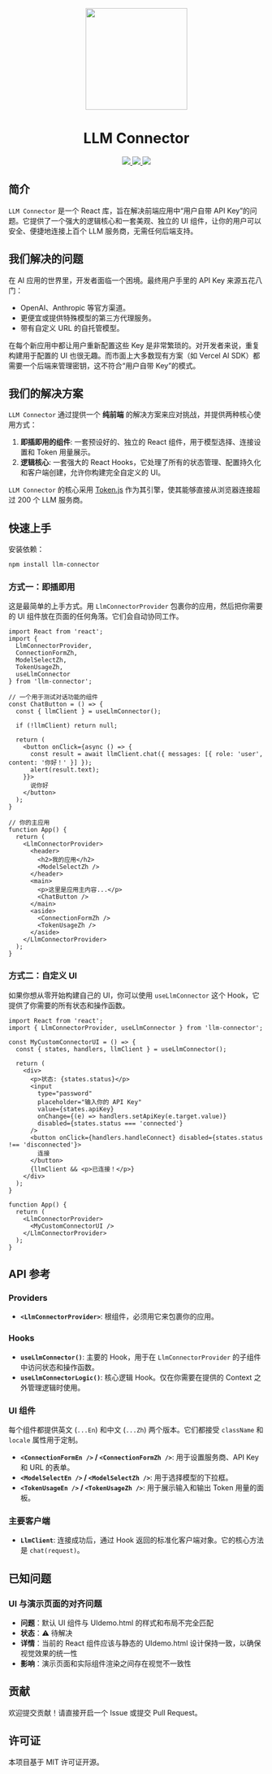 <p align="center">
  <img width="200px" src="https://raw.githubusercontent.com/Sithcighce/LLMadaptor4front/main/src/assets/logo.webp" />
  <h1 align="center">LLM Connector</h1>
</p>

<p align="center">
  <a href="https://github.com/Sithcighce/LLMadaptor4front/actions/workflows/ci-cd-pipeline.yml"> <img src="https://github.com/Sithcighce/LLMadaptor4front/actions/workflows/ci-cd-pipeline.yml/badge.svg" /> </a>
  <a href="https://www.npmjs.com/package/llm-connector"> <img src="https://img.shields.io/npm/v/llm-connector?logo=semver&label=version&color=%2331c854" /> </a>
  <a href="https://www.npmjs.com/package/llm-connector"> <img src="https://img.shields.io/badge/react-16--19-orange?logo=react&label=react" /> </a>
</p>

## 简介

`LLM Connector` 是一个 React 库，旨在解决前端应用中“用户自带 API Key”的问题。它提供了一个强大的逻辑核心和一套美观、独立的 UI 组件，让你的用户可以安全、便捷地连接上百个 LLM 服务商，无需任何后端支持。

## 我们解决的问题

在 AI 应用的世界里，开发者面临一个困境。最终用户手里的 API Key 来源五花八门：
- OpenAI、Anthropic 等官方渠道。
- 更便宜或提供特殊模型的第三方代理服务。
- 带有自定义 URL 的自托管模型。

在每个新应用中都让用户重新配置这些 Key 是非常繁琐的。对开发者来说，重复构建用于配置的 UI 也很无趣。而市面上大多数现有方案（如 Vercel AI SDK）都需要一个后端来管理密钥，这不符合“用户自带 Key”的模式。

## 我们的解决方案

`LLM Connector` 通过提供一个 **纯前端** 的解决方案来应对挑战，并提供两种核心使用方式：

1.  **即插即用的组件**: 一套预设好的、独立的 React 组件，用于模型选择、连接设置和 Token 用量展示。
2.  **逻辑核心**: 一套强大的 React Hooks，它处理了所有的状态管理、配置持久化和客户端创建，允许你构建完全自定义的 UI。

`LLM Connector` 的核心采用 [Token.js](https://github.com/token-js/token.js) 作为其引擎，使其能够直接从浏览器连接超过 200 个 LLM 服务商。

## 快速上手

安装依赖：
```bash
npm install llm-connector
```

### 方式一：即插即用

这是最简单的上手方式。用 `LlmConnectorProvider` 包裹你的应用，然后把你需要的 UI 组件放在页面的任何角落。它们会自动协同工作。

```tsx
import React from 'react';
import {
  LlmConnectorProvider,
  ConnectionFormZh,
  ModelSelectZh,
  TokenUsageZh,
  useLlmConnector
} from 'llm-connector';

// 一个用于测试对话功能的组件
const ChatButton = () => {
  const { llmClient } = useLlmConnector();

  if (!llmClient) return null;

  return (
    <button onClick={async () => {
      const result = await llmClient.chat({ messages: [{ role: 'user', content: '你好！' }] });
      alert(result.text);
    }}>
      说你好
    </button>
  );
}

// 你的主应用
function App() {
  return (
    <LlmConnectorProvider>
      <header>
        <h2>我的应用</h2>
        <ModelSelectZh />
      </header>
      <main>
        <p>这里是应用主内容...</p>
        <ChatButton />
      </main>
      <aside>
        <ConnectionFormZh />
        <TokenUsageZh />
      </aside>
    </LlmConnectorProvider>
  );
}
```

### 方式二：自定义 UI

如果你想从零开始构建自己的 UI，你可以使用 `useLlmConnector` 这个 Hook，它提供了你需要的所有状态和操作函数。

```tsx
import React from 'react';
import { LlmConnectorProvider, useLlmConnector } from 'llm-connector';

const MyCustomConnectorUI = () => {
  const { states, handlers, llmClient } = useLlmConnector();

  return (
    <div>
      <p>状态: {states.status}</p>
      <input
        type="password"
        placeholder="输入你的 API Key"
        value={states.apiKey}
        onChange={(e) => handlers.setApiKey(e.target.value)}
        disabled={states.status === 'connected'}
      />
      <button onClick={handlers.handleConnect} disabled={states.status !== 'disconnected'}>
        连接
      </button>
      {llmClient && <p>已连接！</p>}
    </div>
  );
}

function App() {
  return (
    <LlmConnectorProvider>
      <MyCustomConnectorUI />
    </LlmConnectorProvider>
  );
}
```

## API 参考

### Providers

-   **`<LlmConnectorProvider>`**: 根组件，必须用它来包裹你的应用。

### Hooks

-   **`useLlmConnector()`**: 主要的 Hook，用于在 `LlmConnectorProvider` 的子组件中访问状态和操作函数。
-   **`useLlmConnectorLogic()`**: 核心逻辑 Hook。仅在你需要在提供的 Context 之外管理逻辑时使用。

### UI 组件

每个组件都提供英文 (`...En`) 和中文 (`...Zh`) 两个版本。它们都接受 `className` 和 `locale` 属性用于定制。

-   **`<ConnectionFormEn />` / `<ConnectionFormZh />`**: 用于设置服务商、API Key 和 URL 的表单。
-   **`<ModelSelectEn />` / `<ModelSelectZh />`**: 用于选择模型的下拉框。
-   **`<TokenUsageEn />` / `<TokenUsageZh />`**: 用于展示输入和输出 Token 用量的面板。

### 主要客户端

-   **`LlmClient`**: 连接成功后，通过 Hook 返回的标准化客户端对象。它的核心方法是 `chat(request)`。

## 已知问题

### UI 与演示页面的对齐问题
- **问题**：默认 UI 组件与 UIdemo.html 的样式和布局不完全匹配
- **状态**：⚠️ 待解决
- **详情**：当前的 React 组件应该与静态的 UIdemo.html 设计保持一致，以确保视觉效果的统一性
- **影响**：演示页面和实际组件渲染之间存在视觉不一致性

## 贡献

欢迎提交贡献！请直接开启一个 Issue 或提交 Pull Request。

## 许可证

本项目基于 MIT 许可证开源。
